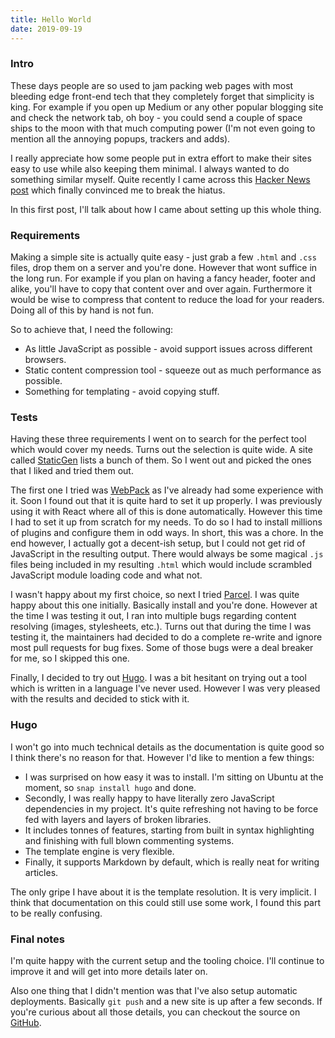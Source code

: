 ```yaml
---
title: Hello World
date: 2019-09-19
---
```


### Intro
These days people are so used to jam packing web pages with most bleeding edge front-end tech that they completely forget that simplicity is king. For example if you open up Medium or any other popular blogging site and check the network tab, oh boy - you could send a couple of space ships to the moon with that much computing power (I'm not even going to mention all the annoying popups, trackers and adds).

I really appreciate how some people put in extra effort to make their sites easy to use while also keeping them minimal. I always wanted to do something similar myself. Quite recently I came across this [Hacker News post](https://news.ycombinator.com/item?id=19607169 "Hacker News post") which finally convinced me to break the hiatus.

In this first post, I'll talk about how I came about setting up this whole thing.

### Requirements
Making a simple site is actually quite easy - just grab a few `.html` and `.css` files, drop them on a server and you're done. However that wont suffice in the long run. For example if you plan on having a fancy header, footer and alike, you'll have to copy that content over and over again. Furthermore it would be wise to compress that content to reduce the load for your readers. Doing all of this by hand is not fun.

So to achieve that, I need the following:

* As little JavaScript as possible - avoid support issues across different browsers.
* Static content compression tool - squeeze out as much performance as possible.
* Something for templating - avoid copying stuff.

### Tests
Having these three requirements I went on to search for the perfect tool which would cover my needs. Turns out the selection is quite wide. A site called [StaticGen](https://www.staticgen.com "StaticGen site") lists a bunch of them. So I went out and picked the ones that I liked and tried them out.

The first one I tried was [WebPack](https://webpack.js.org "WebPack site") as I've already had some experience with it. Soon I found out that it is quite hard to set it up properly. I was previously using it with React where all of this is done automatically. However this time I had to set it up from scratch for my needs. To do so I had to install millions of plugins and configure them in odd ways. In short, this was a chore. In the end however, I actually got a decent-ish setup, but I could not get rid of JavaScript in the resulting output. There would always be some magical `.js` files being included in my resulting `.html` which would include scrambled JavaScript module loading code and what not.

I wasn't happy about my first choice, so next I tried [Parcel](https://parceljs.org "Parcel site"). I was quite happy about this one initially. Basically install and you're done. However at the time I was testing it out, I ran into multiple bugs regarding content resolving (images, stylesheets, etc.). Turns out that during the time I was testing it, the maintainers had decided to do a complete re-write and ignore most pull requests for bug fixes. Some of those bugs were a deal breaker for me, so I skipped this one.

Finally, I decided to try out [Hugo](https://gohugo.io "Hugo site"). I was a bit hesitant on trying out a tool which is written in a language I've never used. However I was very pleased with the results and decided to stick with it.

### Hugo
I won't go into much technical details as the documentation is quite good so I think there's no reason for that. However I'd like to mention a few things:

* I was surprised on how easy it was to install. I'm sitting on Ubuntu at the moment, so `snap install hugo` and done.
* Secondly, I was really happy to have literally zero JavaScript dependencies in my project. It's quite refreshing not having to be force fed with layers and layers of broken libraries.
* It includes tonnes of features, starting from built in syntax highlighting and finishing with full blown commenting systems.
* The template engine is very flexible.
* Finally, it supports Markdown by default, which is really neat for writing articles.

The only gripe I have about it is the template resolution. It is very implicit. I think that documentation on this could still use some work, I found this part to be really confusing.

### Final notes
I'm quite happy with the current setup and the tooling choice. I'll continue to improve it and will get into more details later on.

Also one thing that I didn't mention was that I've also setup automatic deployments. Basically `git push` and a new site is up after a few seconds. If you're curious about all those details, you can checkout the source on [GitHub](https://github.com/Edvinas01/edds "Source on GitHub").
